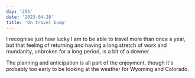 ```yaml
---
day: '255'
date: '2023-04-28'
title: 'On travel bump'
---
```


I recognise just how lucky I am to be able to travel more than once a year, but that feeling of returning and having a long stretch of work and mundanity, unbroken for a long period, is a bit of a downer.

The planning and anticipation is all part of the enjoyment, though it's probably too early to be looking at the weather for Wyoming and Colorado.
